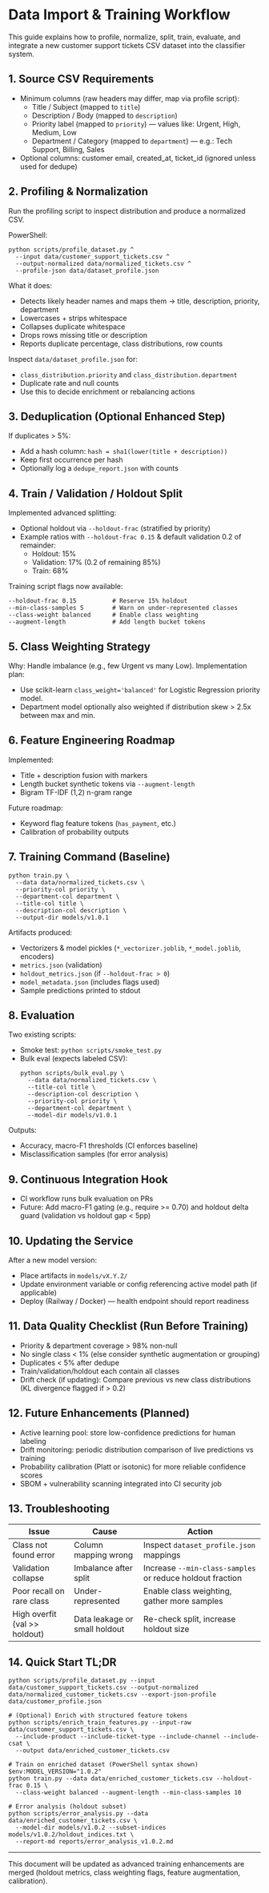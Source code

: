 # Data Import & Training Workflow

This guide explains how to profile, normalize, split, train, evaluate, and integrate a new customer support tickets CSV dataset into the classifier system.

## 1. Source CSV Requirements
- Minimum columns (raw headers may differ, map via profile script):
  - Title / Subject (mapped to `title`)
  - Description / Body (mapped to `description`)
  - Priority label (mapped to `priority`) — values like: Urgent, High, Medium, Low
  - Department / Category (mapped to `department`) — e.g.: Tech Support, Billing, Sales
- Optional columns: customer email, created_at, ticket_id (ignored unless used for dedupe)

## 2. Profiling & Normalization
Run the profiling script to inspect distribution and produce a normalized CSV.

PowerShell:
```
python scripts/profile_dataset.py ^
  --input data/customer_support_tickets.csv ^
  --output-normalized data/normalized_tickets.csv ^
  --profile-json data/dataset_profile.json
```

What it does:
- Detects likely header names and maps them → title, description, priority, department
- Lowercases + strips whitespace
- Collapses duplicate whitespace
- Drops rows missing title or description
- Reports duplicate percentage, class distributions, row counts

Inspect `data/dataset_profile.json` for:
- `class_distribution.priority` and `class_distribution.department`
- Duplicate rate and null counts
- Use this to decide enrichment or rebalancing actions

## 3. Deduplication (Optional Enhanced Step)
If duplicates > 5%:
- Add a hash column: `hash = sha1(lower(title + description))`
- Keep first occurrence per hash
- Optionally log a `dedupe_report.json` with counts

## 4. Train / Validation / Holdout Split
Implemented advanced splitting:
- Optional holdout via `--holdout-frac` (stratified by priority)
- Example ratios with `--holdout-frac 0.15` & default validation 0.2 of remainder:
  - Holdout: 15%
  - Validation: 17% (0.2 of remaining 85%)
  - Train: 68%

Training script flags now available:
```
--holdout-frac 0.15          # Reserve 15% holdout
--min-class-samples 5        # Warn on under-represented classes
--class-weight balanced      # Enable class weighting
--augment-length             # Add length bucket tokens
```

## 5. Class Weighting Strategy
Why: Handle imbalance (e.g., few Urgent vs many Low).
Implementation plan:
- Use scikit-learn `class_weight='balanced'` for Logistic Regression priority model.
- Department model optionally also weighted if distribution skew > 2.5x between max and min.

## 6. Feature Engineering Roadmap
Implemented:
- Title + description fusion with markers
- Length bucket synthetic tokens via `--augment-length`
- Bigram TF-IDF (1,2) n-gram range

Future roadmap:
- Keyword flag feature tokens (`has_payment`, etc.)
- Calibration of probability outputs

## 7. Training Command (Baseline)
```
python train.py \
  --data data/normalized_tickets.csv \
  --priority-col priority \
  --department-col department \
  --title-col title \
  --description-col description \
  --output-dir models/v1.0.1
```

Artifacts produced:
- Vectorizers & model pickles (`*_vectorizer.joblib`, `*_model.joblib`, encoders)
- `metrics.json` (validation)
- `holdout_metrics.json` (if `--holdout-frac > 0`)
- `model_metadata.json` (includes flags used)
- Sample predictions printed to stdout

## 8. Evaluation
Two existing scripts:
- Smoke test: `python scripts/smoke_test.py`
- Bulk eval (expects labeled CSV):
  ```
  python scripts/bulk_eval.py \
    --data data/normalized_tickets.csv \
    --title-col title \
    --description-col description \
    --priority-col priority \
    --department-col department \
    --model-dir models/v1.0.1
  ```

Outputs:
- Accuracy, macro-F1 thresholds (CI enforces baseline)
- Misclassification samples (for error analysis)

## 9. Continuous Integration Hook
- CI workflow runs bulk evaluation on PRs
- Future: Add macro-F1 gating (e.g., require >= 0.70) and holdout delta guard (validation vs holdout gap < 5pp)

## 10. Updating the Service
After a new model version:
- Place artifacts in `models/vX.Y.Z/`
- Update environment variable or config referencing active model path (if applicable)
- Deploy (Railway / Docker) — health endpoint should report readiness

## 11. Data Quality Checklist (Run Before Training)
- Priority & department coverage > 98% non-null
- No single class < 1% (else consider synthetic augmentation or grouping)
- Duplicates < 5% after dedupe
- Train/validation/holdout each contain all classes
- Drift check (if updating): Compare previous vs new class distributions (KL divergence flagged if > 0.2)

## 12. Future Enhancements (Planned)
- Active learning pool: store low-confidence predictions for human labeling
- Drift monitoring: periodic distribution comparison of live predictions vs training
- Probability calibration (Platt or isotonic) for more reliable confidence scores
- SBOM + vulnerability scanning integrated into CI security job

## 13. Troubleshooting
| Issue | Cause | Action |
|-------|-------|--------|
| Class not found error | Column mapping wrong | Inspect `dataset_profile.json` mappings |
| Validation collapse | Imbalance after split | Increase `--min-class-samples` or reduce holdout fraction |
| Poor recall on rare class | Under-represented | Enable class weighting, gather more samples |
| High overfit (val >> holdout) | Data leakage or small holdout | Re-check split, increase holdout size |

## 14. Quick Start TL;DR
```
python scripts/profile_dataset.py --input data/customer_support_tickets.csv --output-normalized data/normalized_customer_tickets.csv --export-json-profile data/customer_profile.json

# (Optional) Enrich with structured feature tokens
python scripts/enrich_train_features.py --input-raw data/customer_support_tickets.csv \
  --include-product --include-ticket-type --include-channel --include-csat \
  --output data/enriched_customer_tickets.csv

# Train on enriched dataset (PowerShell syntax shown)
$env:MODEL_VERSION="1.0.2"
python train.py --data data/enriched_customer_tickets.csv --holdout-frac 0.15 \
  --class-weight balanced --augment-length --min-class-samples 10

# Error analysis (holdout subset)
python scripts/error_analysis.py --data data/enriched_customer_tickets.csv \
  --model-dir models/v1.0.2 --subset-indices models/v1.0.2/holdout_indices.txt \
  --report-md reports/error_analysis_v1.0.2.md
```

---
This document will be updated as advanced training enhancements are merged (holdout metrics, class weighting flags, feature augmentation, calibration).

